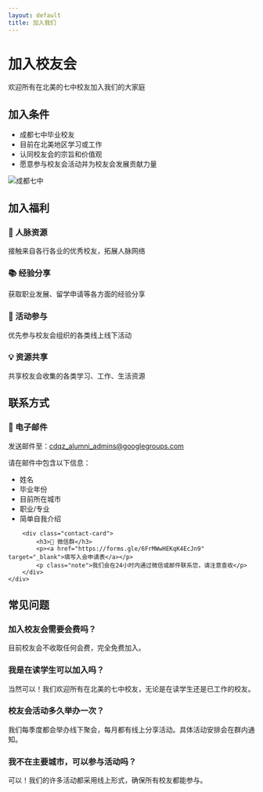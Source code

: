 ```yaml
---
layout: default
title: 加入我们
---
```


<div class="contact-header">
    <h1>加入校友会</h1>
    <p class="subtitle">欢迎所有在北美的七中校友加入我们的大家庭</p>
</div>

<section class="join-section">
    <div class="join-grid">
        <div class="join-content">
            <h2>加入条件</h2>
            <ul class="join-requirements">
                <li>成都七中毕业校友</li>
                <li>目前在北美地区学习或工作</li>
                <li>认同校友会的宗旨和价值观</li>
                <li>愿意参与校友会活动并为校友会发展贡献力量</li>
            </ul>
        </div>
        <div class="join-image">
            <img src="/images/building.webp" alt="成都七中" class="rounded-image">
        </div>
    </div>
</section>

<section class="benefits-section">
    <h2>加入福利</h2>
    <div class="benefits-grid">
        <div class="benefit-card">
            <h3>🤝 人脉资源</h3>
            <p>接触来自各行各业的优秀校友，拓展人脉网络</p>
        </div>
        <div class="benefit-card">
            <h3>📚 经验分享</h3>
            <p>获取职业发展、留学申请等各方面的经验分享</p>
        </div>
        <div class="benefit-card">
            <h3>🎉 活动参与</h3>
            <p>优先参与校友会组织的各类线上线下活动</p>
        </div>
        <div class="benefit-card">
            <h3>💡 资源共享</h3>
            <p>共享校友会收集的各类学习、工作、生活资源</p>
        </div>
    </div>
</section>

<section class="contact-methods">
    <h2>联系方式</h2>
    <div class="contact-grid">
        <div class="contact-card">
            <h3>📧 电子邮件</h3>
            <p>发送邮件至：<a href="mailto:cdqz_alumni_admins@googlegroups.com">cdqz_alumni_admins@googlegroups.com</a></p>
            <p class="note">请在邮件中包含以下信息：</p>
            <ul>
                <li>姓名</li>
                <li>毕业年份</li>
                <li>目前所在城市</li>
                <li>职业/专业</li>
                <li>简单自我介绍</li>
            </ul>
        </div>
        
        <div class="contact-card">
            <h3>💬 微信群</h3>
            <p><a href="https://forms.gle/6FrMWwHEKqK4EcJn9" target="_blank">填写入会申请表</a></p>
            <p class="note">我们会在24小时内通过微信或邮件联系您，请注意查收</p>
        </div>
    </div>
</section>

<section class="faq-section">
    <h2>常见问题</h2>
    <div class="faq-grid">
        <div class="faq-item">
            <h3>加入校友会需要会费吗？</h3>
            <p>目前校友会不收取任何会费，完全免费加入。</p>
        </div>
        <div class="faq-item">
            <h3>我是在读学生可以加入吗？</h3>
            <p>当然可以！我们欢迎所有在北美的七中校友，无论是在读学生还是已工作的校友。</p>
        </div>
        <div class="faq-item">
            <h3>校友会活动多久举办一次？</h3>
            <p>我们每季度都会举办线下聚会，每月都有线上分享活动。具体活动安排会在群内通知。</p>
        </div>
        <div class="faq-item">
            <h3>我不在主要城市，可以参与活动吗？</h3>
            <p>可以！我们的许多活动都采用线上形式，确保所有校友都能参与。</p>
        </div>
    </div>
</section> 
